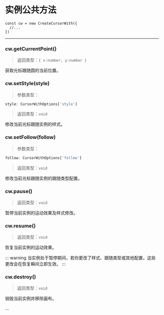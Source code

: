 # 实例公共方法

```ts{2}
const cw = new CreateCursorWith({
  //...
})
```
--- 

### cw.getCurrentPoint()

> 返回类型：`{ x:number, y:number }`

获取光标跟随圆的当前位置。

### cw.setStyle(style)

> 参数类型：
```ts
style: CursorWithOptions['style']
```

> 返回类型：`void`

修改当前光标跟随实例的样式。

### cw.setFollow(follow)

> 参数类型：
```ts
follow: CursorWithOptions['follow']
```

> 返回类型：`void`

修改当前光标跟随实例的跟随类型配置。

### cw.pause()

> 返回类型：`void`

暂停当前实例的运动效果及样式修改。

### cw.resume()

> 返回类型：`void`

恢复当前实例的运动效果。

::: warning
当实例处于暂停期间，若你更改了样式、跟随类型或其他配置，这些更改会在恢复瞬间立即生效。
:::

### cw.destroy()

> 返回类型：`void`

销毁当前实例并移除画布。

...